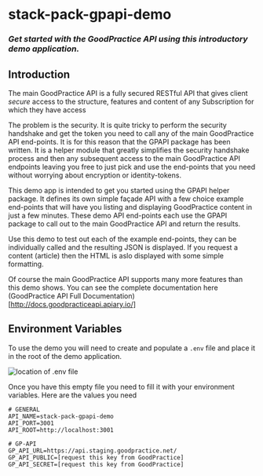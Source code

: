 # stack-pack-gpapi-demo
### _Get started with the GoodPractice API using this introductory demo application._

## Introduction
The main GoodPractice API is a fully secured RESTful API that gives client _secure_ access to the structure, features and content of any Subscription for which they have access

The problem is the security. It is quite tricky to perform the security handshake and get the token you need to call any of the main GoodPractice API end-points. It is for this reason that the GPAPI package has been written. It is a helper module that greatly simplifies the security handshake process and then any subsequent access to the main GoodPractice API endpoints leaving you free to just pick and use the end-points that you need without worrying about encryption or identity-tokens.

This demo app is intended to get you started using the GPAPI helper package. It defines its own simple façade API with a few choice example end-points that will have you listing and displaying GoodPractice content in just a few minutes. These demo API end-points each use the GPAPI package to call out to the main GoodPractice API and return the results.

Use this demo to test out each of the example end-points, they can be individually called and the resulting JSON is displayed. If you request a content (article) then the HTML is aslo displayed with some simple formatting.

Of course the main GoodPractice API supports many more features than this demo shows. You can see the complete documentation here (GoodPractice API Full Documentation)[http://docs.goodpracticeapi.apiary.io/]

## Environment Variables
To use the demo you will need to create and populate a `.env` file and place it in the root of the demo application.

![location of .env file](https://postimg.org/image/6t20yk1dl/)

Once you have this empty file you need to fill it with your environment variables. Here are the values you need

```
# GENERAL
API_NAME=stack-pack-gpapi-demo
API_PORT=3001
API_ROOT=http://localhost:3001

# GP-API
GP_API_URL=https://api.staging.goodpractice.net/
GP_API_PUBLIC=[request this key from GoodPractice]
GP_API_SECRET=[request this key from GoodPractice]
```
